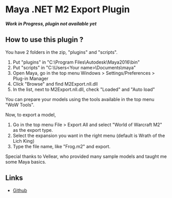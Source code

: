 # Maya .NET M2 Export Plugin

***Work in Progress, plugin not available yet***

## How to use this plugin ?
You have 2 folders in the zip, "plugins" and "scripts".

1. Put "plugins" in "C:\Program Files\Autodesk\Maya2016\bin\"
2. Put "scripts" in "C:\Users\<Your name>\Documents\maya\"
3. Open Maya, go in the top menu Windows > Settings/Preferences > Plug-in Manager
4. Click "Browse" and find M2Export.nll.dll
5. In the list, next to M2Export.nll.dll, check "Loaded" and "Auto load"

You can prepare your models using the tools available in the top menu "WoW Tools".

Now, to export a model,
1) Go in the top menu File > Export All and select "World of Warcraft M2" as the export type.
2) Select the expansion you want in the right menu (default is Wrath of the Lich King)
3) Type the file name, like "Frog.m2" and export.

Special thanks to Vellear, who provided many sample models and taught me some Maya basics.

## Links
* [Github](https://github.com/Koward/M2Export)